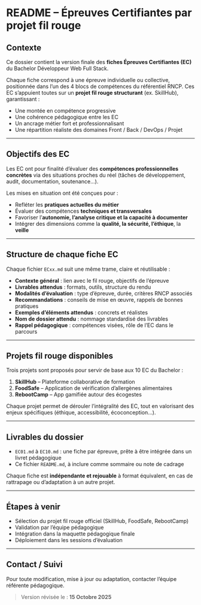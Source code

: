 # README – Épreuves Certifiantes par projet fil rouge

## Contexte

Ce dossier contient la version finale des **fiches Épreuves Certifiantes (EC)** du Bachelor Développeur Web Full Stack.

Chaque fiche correspond à une épreuve individuelle ou collective, positionnée dans l’un des 4 blocs de compétences du
référentiel RNCP. Ces EC s’appuient toutes sur un **projet fil rouge structurant** (ex. SkillHub), garantissant :

- Une montée en compétence progressive
- Une cohérence pédagogique entre les EC
- Un ancrage métier fort et professionnalisant
- Une répartition réaliste des domaines Front / Back / DevOps / Projet

---

## Objectifs des EC

Les EC ont pour finalité d’évaluer des **compétences professionnelles concrètes** via des situations proches du réel
(tâches de développement, audit, documentation, soutenance…).

Les mises en situation ont été conçues pour :

- Refléter les **pratiques actuelles du métier**
- Évaluer des compétences **techniques et transversales**
- Favoriser l’**autonomie, l’analyse critique et la capacité à documenter**
- Intégrer des dimensions comme la **qualité, la sécurité, l’éthique**, la **veille**

---

## Structure de chaque fiche EC

Chaque fichier `ECxx.md` suit une même trame, claire et réutilisable :

- **Contexte général** : lien avec le fil rouge, objectifs de l’épreuve
- **Livrables attendus** : formats, outils, structure du rendu
- **Modalités d’évaluation** : type d’épreuve, durée, critères RNCP associés
- **Recommandations** : conseils de mise en œuvre, rappels de bonnes pratiques
- **Exemples d’éléments attendus** : concrets et réalistes
- **Nom de dossier attendu** : nommage standardisé des livrables
- **Rappel pédagogique** : compétences visées, rôle de l’EC dans le parcours

---

## Projets fil rouge disponibles

Trois projets sont proposés pour servir de base aux 10 EC du Bachelor :

1. **SkillHub** – Plateforme collaborative de formation
2. **FoodSafe** – Application de vérification d’allergènes alimentaires
3. **RebootCamp** – App gamifiée autour des écogestes

Chaque projet permet de dérouler l’intégralité des EC, tout en valorisant des enjeux spécifiques (éthique,
accessibilité,
écoconception…).

---

## Livrables du dossier

- `EC01.md` à `EC10.md` : une fiche par épreuve, prête à être intégrée dans un livret pédagogique
- Ce fichier `README.md`, à inclure comme sommaire ou note de cadrage

Chaque fiche est **indépendante et rejouable** à format équivalent, en cas de rattrapage ou d’adaptation à un autre
projet.

---

## Étapes à venir

- Sélection du projet fil rouge officiel (SkillHub, FoodSafe, RebootCamp)
- Validation par l’équipe pédagogique
- Intégration dans la maquette pédagogique finale
- Déploiement dans les sessions d’évaluation

---

## Contact / Suivi

Pour toute modification, mise à jour ou adaptation, contacter l’équipe référente pédagogique.

> Version révisée le : **15 Octobre 2025**
